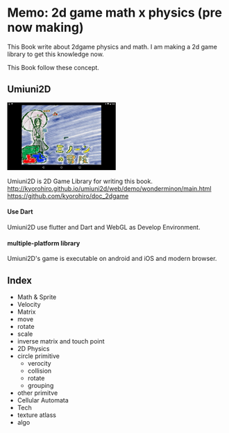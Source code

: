 # Memo: 2d game math x physics (pre now making)

This Book write about 2dgame physics and math. I am making a 2d game library to get this knowledge now.

This Book follow these concept.


## Umiuni2D

![](wonder_minon_AB01.png)

Umiuni2D is 2D Game Library for writing this book.
http://kyorohiro.github.io/umiuni2d/web/demo/wonderminon/main.html
https://github.com/kyorohiro/doc_2dgame


#### Use Dart
Umiuni2D use flutter and Dart and WebGL as Develop Environment.

#### multiple-platform library
Umiuni2D's game is executable on android and iOS and modern browser.


## Index
* Math & Sprite
 * Velocity
 * Matrix
 * move
 * rotate
 * scale
 * inverse matrix and touch point
* 2D Physics
 * circle primitive
   * verocity
   * collision
   * rotate
   * grouping
  * other primitve
  * Cellular Automata
* Tech
 * texture atlass
 * algo
